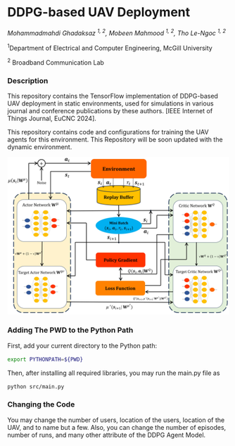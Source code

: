 # DDPG-based UAV Deployment
_Mohammadmahdi Ghadaksaz <sup>1, 2</sup>, Mobeen Mahmood <sup>1, 2</sup>, Tho Le-Ngoc <sup>1, 2</sup>_

<sup>1</sup>Department of Electrical and Computer Engineering, McGill University

<sup>2</sup> Broadband Communication Lab
### Description
This repository contains the TensorFlow implementation of DDPG-based UAV deployment in static environments, used for simulations in various journal and conference publications by these authors. [IEEE Internet of Things Journal, EuCNC 2024].

This repository contains code and configurations for training the UAV agents for this environment. This Repository will be soon updated with the dynamic environment.

![teaser](DDPG_Block.jpg) 

### Adding The PWD to the Python Path
First, add your current directory to the Python path:
```sh
export PYTHONPATH=${PWD}
```
Then, after installing all required libraries, you may run the main.py file as
```sh
python src/main.py
```
### Changing the Code

You may change the number of users, location of the users, location of the UAV, and to name but a few. Also, you can change the number of episodes, number of runs, and many other attribute of the DDPG Agent Model.
